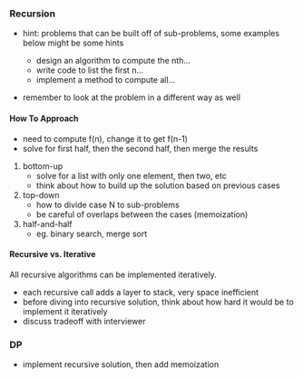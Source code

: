 ### Recursion

- hint: problems that can be built off of sub-problems, some examples below might be some hints
	- design an algorithm to compute the nth...
	- write code to list the first n...
	- implement a method to compute all...

- remember to look at the problem in a different way as well

#### How To Approach
- need to compute f(n), change it to get f(n-1)
- solve for first half, then the second half, then merge the results

1. bottom-up
	- solve for a list with only one element, then two, etc
	- think about how to build up the solution based on previous cases
2. top-down
	- how to divide case N to sub-problems
	- be careful of overlaps between the cases (memoization)
3. half-and-half
	- eg. binary search, merge sort

#### Recursive vs. Iterative
All recursive algorithms can be implemented iteratively.

- each recursive call adds a layer to stack, very space inefficient
- before diving into recursive solution, think about how hard it would be to implement it iteratively
- discuss tradeoff with interviewer

### DP

- implement recursive solution, then add memoization